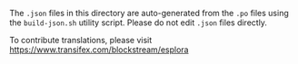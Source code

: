 The `.json` files in this directory are auto-generated from the `.po` files
using the `build-json.sh` utility script. Please do not edit `.json` files
directly.

To contribute translations, please visit https://www.transifex.com/blockstream/esplora
